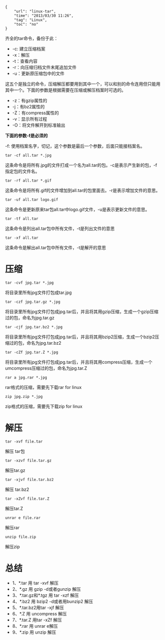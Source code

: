 ```
{
    "url": "linux-tar",
    "time": "2013/03/30 11:26",
    "tag": "Linux",
    "toc": "no"
}
```

齐全的tar命令，备份于此：

- -c: 建立压缩档案
- -x：解压
- -t：查看内容
- -r：向压缩归档文件末尾追加文件
- -u：更新原压缩包中的文件

这五个是独立的命令，压缩解压都要用到其中一个，可以和别的命令连用但只能用其中一个。下面的参数是根据需要在压缩或解压档案时可选的。

- -z：有gzip属性的
- -j：有bz2属性的
- -Z：有compress属性的
- -v：显示所有过程
- -O：将文件解开到标准输出

**下面的参数-f是必须的**

-f: 使用档案名字，切记，这个参数是最后一个参数，后面只能接档案名。

`tar -cf all.tar *.jpg`

这条命令是将所有.jpg的文件打成一个名为all.tar的包。-c是表示产生新的包，-f指定包的文件名。

`tar -rf all.tar *.gif`

这条命令是将所有.gif的文件增加到all.tar的包里面去。-r是表示增加文件的意思。

`tar -uf all.tar logo.gif`

这条命令是更新原来tar包all.tar中logo.gif文件，-u是表示更新文件的意思。

`tar -tf all.tar`

这条命令是列出all.tar包中所有文件，-t是列出文件的意思

`tar -xf all.tar`

这条命令是解出all.tar包中所有文件，-t是解开的意思

# 压缩

`tar -cvf jpg.tar *.jpg`

将目录里所有jpg文件打包成tar.jpg

`tar -czf jpg.tar.gz *.jpg` 

将目录里所有jpg文件打包成jpg.tar后，并且将其用gzip压缩，生成一个gzip压缩过的包，命名为jpg.tar.gz

`tar -cjf jpg.tar.bz2 *.jpg` 

将目录里所有jpg文件打包成jpg.tar后，并且将其用bzip2压缩，生成一个bzip2压缩过的包，命名为jpg.tar.bz2

`tar -cZf jpg.tar.Z *.jpg` 

将目录里所有jpg文件打包成jpg.tar后，并且将其用compress压缩，生成一个umcompress压缩过的包，命名为jpg.tar.Z

`rar a jpg.rar *.jpg` 

rar格式的压缩，需要先下载rar for linux

`zip jpg.zip *.jpg` 

zip格式的压缩，需要先下载zip for linux

# 解压

`tar -xvf file.tar` 

解压 tar包

`tar -xzvf file.tar.gz` 

解压tar.gz

`tar -xjvf file.tar.bz2` 

解压 tar.bz2

`tar -xZvf file.tar.Z` 

解压tar.Z

`unrar e file.rar` 

解压rar

`unzip file.zip` 

解压zip

# 总结

- 1、*.tar 用 tar -xvf 解压
- 2、*.gz 用 gzip -d或者gunzip 解压
- 3、*.tar.gz和\*.tgz 用 tar -xzf 解压
- 4、*.bz2 用 bzip2 -d或者用bunzip2 解压
- 5、*.tar.bz2用tar -xjf 解压
- 6、*.Z 用 uncompress 解压
- 7、*.tar.Z 用tar -xZf 解压
- 8、*.rar 用 unrar e解压
- 9、*.zip 用 unzip 解压